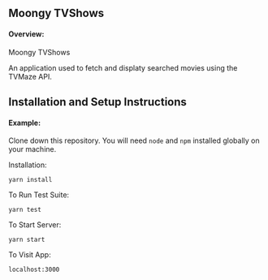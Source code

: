 ## Moongy TVShows

#### Overview:

Moongy TVShows 

An application used to fetch and displaty searched movies using the TVMaze API.

## Installation and Setup Instructions

#### Example:  

Clone down this repository. You will need `node` and `npm` installed globally on your machine.  

Installation:

`yarn install`  

To Run Test Suite:  

`yarn test`  

To Start Server:

`yarn start`  

To Visit App:

`localhost:3000`  